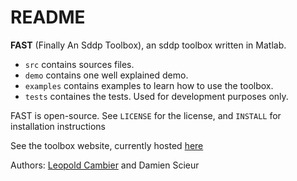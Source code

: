 # README

**FAST** (Finally An Sddp Toolbox), an sddp toolbox written in Matlab.

- `src` contains sources files.
- `demo` contains one well explained demo.
- `examples` contains examples to learn how to use the toolbox.
- `tests` containes the tests. Used for development purposes only.

FAST is open-source. See `LICENSE` for the license, and `INSTALL` for installation instructions

See the toolbox website, currently hosted [here](http://baemerick.be/fast/)

Authors: [Leopold Cambier](https://people.stanford.edu/lcambier) and Damien Scieur